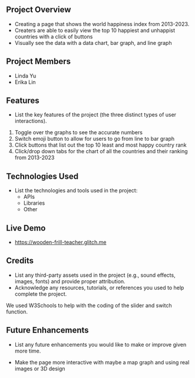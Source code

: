 ## **Project Overview**

- Creating a page that shows the world happiness index from 2013-2023.
- Creaters are able to easily view the top 10 happiest and unhappist countries with a click of buttons
- Visually see the data with a data chart, bar graph, and line graph

## **Project Members**

- Linda Yu
- Erika Lin

## **Features**

- List the key features of the project (the three distinct types of user interactions).

1. Toggle over the graphs to see the accurate numbers 
2. Switch emoji button to allow for users to go from line to bar graph 
3. Click buttons that list out the top 10 least and most happy country rank  
4. Click/drop down tabs for the chart of all the countries and their ranking from 2013-2023

## **Technologies Used**

- List the technologies and tools used in the project:
    - APIs
    - Libraries
    - Other
 
## **Live Demo**

- https://wooden-frill-teacher.glitch.me

## **Credits**

- List any third-party assets used in the project (e.g., sound effects, images, fonts) and provide proper attribution.
- Acknowledge any resources, tutorials, or references you used to help complete the project.

We used W3Schools to help with the coding of the slider and switch function.
## **Future Enhancements**

- List any future enhancements you would like to make or improve given more time.

- Make the page more interactive with maybe a map graph and using real images or 3D design 